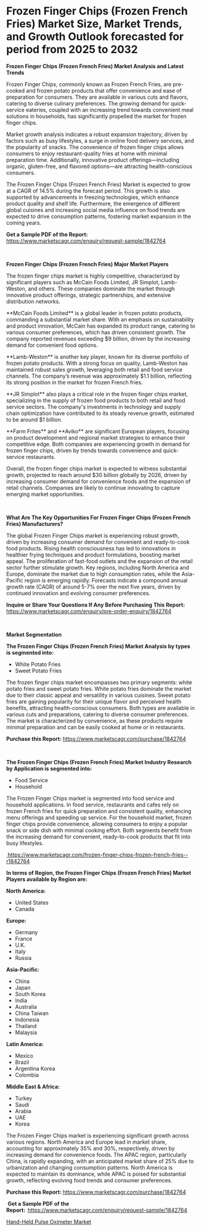 <p><h1>Frozen Finger Chips (Frozen French Fries) Market Size, Market Trends, and Growth Outlook forecasted for period from 2025 to 2032</h1></p><p><strong>Frozen Finger Chips (Frozen French Fries) Market Analysis and Latest Trends</strong></p>
<p><p>Frozen Finger Chips, commonly known as Frozen French Fries, are pre-cooked and frozen potato products that offer convenience and ease of preparation for consumers. They are available in various cuts and flavors, catering to diverse culinary preferences. The growing demand for quick-service eateries, coupled with an increasing trend towards convenient meal solutions in households, has significantly propelled the market for frozen finger chips.</p><p>Market growth analysis indicates a robust expansion trajectory, driven by factors such as busy lifestyles, a surge in online food delivery services, and the popularity of snacks. The convenience of frozen finger chips allows consumers to enjoy restaurant-quality fries at home with minimal preparation time. Additionally, innovative product offerings—including organic, gluten-free, and flavored options—are attracting health-conscious consumers.</p><p>The Frozen Finger Chips (Frozen French Fries) Market is expected to grow at a CAGR of 14.5% during the forecast period. This growth is also supported by advancements in freezing technologies, which enhance product quality and shelf life. Furthermore, the emergence of different global cuisines and increasing social media influence on food trends are expected to drive consumption patterns, fostering market expansion in the coming years.</p></p>
<p><strong>Get a Sample PDF of the Report:&nbsp;</strong> <a href="https://www.marketscagr.com/enquiry/request-sample/1842764?utm_campaign=2198&utm_medium=2&utm_source=Github&utm_content=ia&utm_term=26032025&utm_id=frozen-finger-chips-frozen-french-fries">https://www.marketscagr.com/enquiry/request-sample/1842764</a></p>
<p>&nbsp;</p>
<p><strong>Frozen Finger Chips (Frozen French Fries) Major Market Players</strong></p>
<p><p>The frozen finger chips market is highly competitive, characterized by significant players such as McCain Foods Limited, JR Simplot, Lamb-Weston, and others. These companies dominate the market through innovative product offerings, strategic partnerships, and extensive distribution networks.</p><p>**McCain Foods Limited** is a global leader in frozen potato products, commanding a substantial market share. With an emphasis on sustainability and product innovation, McCain has expanded its product range, catering to various consumer preferences, which has driven consistent growth. The company reported revenues exceeding $9 billion, driven by the increasing demand for convenient food options.</p><p>**Lamb-Weston** is another key player, known for its diverse portfolio of frozen potato products. With a strong focus on quality, Lamb-Weston has maintained robust sales growth, leveraging both retail and food service channels. The company’s revenue was approximately $1.1 billion, reflecting its strong position in the market for frozen French fries.</p><p>**JR Simplot** also plays a critical role in the frozen finger chips market, specializing in the supply of frozen food products to both retail and food service sectors. The company's investments in technology and supply chain optimization have contributed to its steady revenue growth, estimated to be around $1 billion.</p><p>**Farm Frites** and **Aviko** are significant European players, focusing on product development and regional market strategies to enhance their competitive edge. Both companies are experiencing growth in demand for frozen finger chips, driven by trends towards convenience and quick-service restaurants.</p><p>Overall, the frozen finger chips market is expected to witness substantial growth, projected to reach around $30 billion globally by 2026, driven by increasing consumer demand for convenience foods and the expansion of retail channels. Companies are likely to continue innovating to capture emerging market opportunities.</p></p>
<p>&nbsp;</p>
<p><strong>What Are The Key Opportunities For Frozen Finger Chips (Frozen French Fries) Manufacturers?</strong></p>
<p><p>The global Frozen Finger Chips market is experiencing robust growth, driven by increasing consumer demand for convenient and ready-to-cook food products. Rising health consciousness has led to innovations in healthier frying techniques and product formulations, boosting market appeal. The proliferation of fast-food outlets and the expansion of the retail sector further stimulate growth. Key regions, including North America and Europe, dominate the market due to high consumption rates, while the Asia-Pacific region is emerging rapidly. Forecasts indicate a compound annual growth rate (CAGR) of around 5-7% over the next five years, driven by continued innovation and evolving consumer preferences.</p></p>
<p><strong>Inquire or Share Your Questions If Any Before Purchasing This Report:</strong> <a href="https://www.marketscagr.com/enquiry/pre-order-enquiry/1842764?utm_campaign=2198&utm_medium=2&utm_source=Github&utm_content=ia&utm_term=26032025&utm_id=frozen-finger-chips-frozen-french-fries">https://www.marketscagr.com/enquiry/pre-order-enquiry/1842764</a></p>
<p>&nbsp;</p>
<p><strong>Market Segmentation</strong></p>
<p><strong>The Frozen Finger Chips (Frozen French Fries) Market Analysis by types is segmented into:</strong></p>
<p><ul><li>White Potato Fries</li><li>Sweet Potato Fries</li></ul></p>
<p><p>The frozen finger chips market encompasses two primary segments: white potato fries and sweet potato fries. White potato fries dominate the market due to their classic appeal and versatility in various cuisines. Sweet potato fries are gaining popularity for their unique flavor and perceived health benefits, attracting health-conscious consumers. Both types are available in various cuts and preparations, catering to diverse consumer preferences. The market is characterized by convenience, as these products require minimal preparation and can be easily cooked at home or in restaurants.</p></p>
<p><strong>Purchase this Report:&nbsp;</strong><a href="https://www.marketscagr.com/purchase/1842764?utm_campaign=2198&utm_medium=2&utm_source=Github&utm_content=ia&utm_term=26032025&utm_id=frozen-finger-chips-frozen-french-fries">https://www.marketscagr.com/purchase/1842764</a></p>
<p>&nbsp;</p>
<p><strong>The Frozen Finger Chips (Frozen French Fries) Market Industry Research by Application is segmented into:</strong></p>
<p><ul><li>Food Service</li><li>Household</li></ul></p>
<p><p>The Frozen Finger Chips market is segmented into food service and household applications. In food service, restaurants and cafes rely on frozen French fries for quick preparation and consistent quality, enhancing menu offerings and speeding up service. For the household market, frozen finger chips provide convenience, allowing consumers to enjoy a popular snack or side dish with minimal cooking effort. Both segments benefit from the increasing demand for convenient, ready-to-cook products that fit into busy lifestyles.</p></p>
<p><a href="https://www.marketscagr.com/frozen-finger-chips-frozen-french-fries--r1842764?utm_campaign=2198&utm_medium=2&utm_source=Github&utm_content=ia&utm_term=26032025&utm_id=frozen-finger-chips-frozen-french-fries">&nbsp;https://www.marketscagr.com/frozen-finger-chips-frozen-french-fries--r1842764</a></p>
<p><strong>In terms of Region, the Frozen Finger Chips (Frozen French Fries) Market Players available by Region are:</strong></p>
<p>
    <p> <strong> North America: </strong>
        <ul>
            <li>United States</li>
            <li>Canada</li>
        </ul>
        </p> 
    <p> <strong> Europe: </strong>
        <ul>
            <li>Germany</li>
            <li>France</li>
            <li>U.K.</li>
            <li>Italy</li>
            <li>Russia</li>
        </ul>
        </p> 
    <p> <strong> Asia-Pacific: </strong>
        <ul>
            <li>China</li>
            <li>Japan</li>
            <li>South Korea</li>
            <li>India</li>
            <li>Australia</li>
            <li>China Taiwan</li>
            <li>Indonesia</li>
            <li>Thailand</li>
            <li>Malaysia</li>
        </ul>
        </p> 
    <p> <strong> Latin America: </strong>
        <ul>
            <li>Mexico</li>
            <li>Brazil</li>
            <li>Argentina Korea</li>
            <li>Colombia</li>
        </ul>
        </p> 
    <p> <strong> Middle East & Africa: </strong>
        <ul>
            <li>Turkey</li>
            <li>Saudi</li>
            <li>Arabia</li>
            <li>UAE</li>
            <li>Korea</li>
        </ul>
    </p>
    </p>
<p><p>The Frozen Finger Chips market is experiencing significant growth across various regions. North America and Europe lead in market share, accounting for approximately 35% and 30%, respectively, driven by increasing demand for convenience foods. The APAC region, particularly China, is rapidly expanding, with an anticipated market share of 25% due to urbanization and changing consumption patterns. North America is expected to maintain its dominance, while APAC is poised for substantial growth, reflecting evolving food trends and consumer preferences.</p></p>
<p><strong>Purchase this Report: </strong><a href="https://www.marketscagr.com/purchase/1842764?utm_campaign=2198&utm_medium=2&utm_source=Github&utm_content=ia&utm_term=26032025&utm_id=frozen-finger-chips-frozen-french-fries">https://www.marketscagr.com/purchase/1842764</a></p>
<p>&nbsp;<strong>Get a Sample PDF of the Report:&nbsp;&nbsp;</strong><a href="https://www.marketscagr.com/enquiry/request-sample/1842764?utm_campaign=2198&utm_medium=2&utm_source=Github&utm_content=ia&utm_term=26032025&utm_id=frozen-finger-chips-frozen-french-fries">https://www.marketscagr.com/enquiry/request-sample/1842764</a></p>
<p><strong></strong></p>
<p><p><a href="https://github.com/delindacallegari68/Market-Research-Report-List-1/blob/main/hand-held-pulse-oximeter-market.md?utm_campaign=2198&utm_medium=2&utm_source=Github&utm_content=ia&utm_term=26032025&utm_id=frozen-finger-chips-frozen-french-fries">Hand-Held Pulse Oximeter Market</a></p></p>